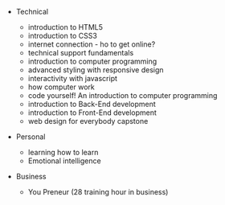 - Technical
    - introduction to HTML5
    - introduction to CSS3
    - internet connection - ho to get online?
    - technical support fundamentals
    - introduction to computer programming
    - advanced styling with responsive design
    - interactivity with javascript
    - how computer work
    - code yourself! An introduction to computer programming
    - introduction to Back-End development
    - introduction to Front-End development
    - web design for  everybody capstone




- Personal
    - learning how to learn
    - Emotional intelligence




- Business
    - You Preneur (28 training hour in business)
